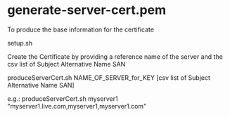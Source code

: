 # generate-server-cert.pem

To produce the base information for the certificate

setup.sh

Create the Certificate by providing a reference name of the server and the csv list of Subject Alternative Name SAN

produceServerCert.sh NAME_OF_SERVER_for_KEY [csv list of Subject Alternative Name SAN] 

e.g.:
produceServerCert.sh myserver1 "myserver1.live.com,myserver1,myserver1.com"
